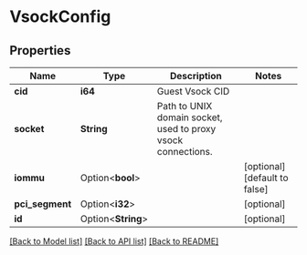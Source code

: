 # VsockConfig

## Properties

Name | Type | Description | Notes
------------ | ------------- | ------------- | -------------
**cid** | **i64** | Guest Vsock CID | 
**socket** | **String** | Path to UNIX domain socket, used to proxy vsock connections. | 
**iommu** | Option<**bool**> |  | [optional][default to false]
**pci_segment** | Option<**i32**> |  | [optional]
**id** | Option<**String**> |  | [optional]

[[Back to Model list]](../README.md#documentation-for-models) [[Back to API list]](../README.md#documentation-for-api-endpoints) [[Back to README]](../README.md)



